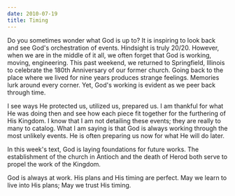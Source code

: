 ```yaml
---
date: 2010-07-19
title: Timing
---
```


Do you sometimes wonder what God is up to?  It is inspiring to look back and see God's orchestration of events.  Hindsight is truly 20/20.  However, when we are in the middle of it all, we often forget that God is working, moving, engineering.  This past weekend, we returned to Springfield, Illinois to  celebrate the 180th Anniversary of our former church.  Going back to the place where we lived for nine years produces strange feelings.  Memories lurk around every corner.  Yet, God's working is evident as we peer back through time.

I see ways He protected us, utilized us, prepared us.  I am thankful for what He was doing then and see how each piece fit together for the furthering of His Kingdom.  I know that I am not detailing these events; they are really to many to catalog.  What I am saying is that God is always working through the most unlikely events.  He is often preparing us now for what He will do later.

In this week's text, God is laying foundations for future works.  The establishment of the church in Antioch and the death of Herod both serve to propel the work of the Kingdom.

God is always at work.  His plans and His timing are perfect.  May we learn to live into His plans; May we trust His timing.
